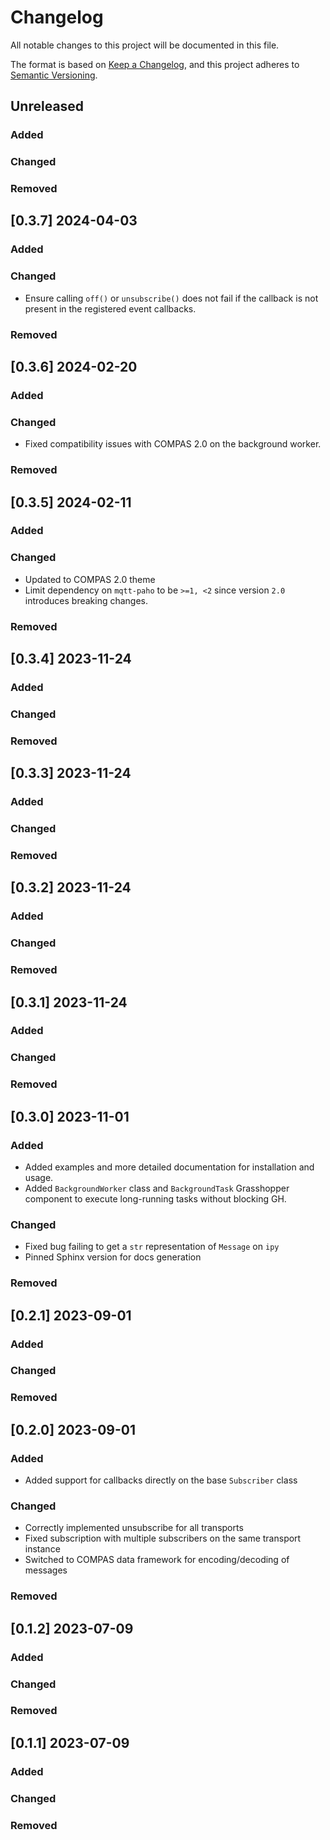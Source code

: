 # Changelog

All notable changes to this project will be documented in this file.

The format is based on [Keep a Changelog](https://keepachangelog.com/en/1.0.0/),
and this project adheres to [Semantic Versioning](https://semver.org/spec/v2.0.0.html).

## Unreleased

### Added

### Changed

### Removed


## [0.3.7] 2024-04-03

### Added

### Changed

* Ensure calling `off()` or `unsubscribe()` does not fail if the callback is not present in the registered event callbacks.

### Removed


## [0.3.6] 2024-02-20

### Added

### Changed

* Fixed compatibility issues with COMPAS 2.0 on the background worker.

### Removed


## [0.3.5] 2024-02-11

### Added

### Changed

* Updated to COMPAS 2.0 theme
* Limit dependency on `mqtt-paho` to be `>=1, <2` since version `2.0` introduces breaking changes.

### Removed


## [0.3.4] 2023-11-24

### Added

### Changed

### Removed


## [0.3.3] 2023-11-24

### Added

### Changed

### Removed


## [0.3.2] 2023-11-24

### Added

### Changed

### Removed


## [0.3.1] 2023-11-24

### Added

### Changed

### Removed


## [0.3.0] 2023-11-01

### Added

* Added examples and more detailed documentation for installation and usage.
* Added `BackgroundWorker` class and `BackgroundTask` Grasshopper component to execute long-running tasks without blocking GH.

### Changed

* Fixed bug failing to get a `str` representation of `Message` on `ipy`
* Pinned Sphinx version for docs generation

### Removed


## [0.2.1] 2023-09-01

### Added

### Changed

### Removed


## [0.2.0] 2023-09-01

### Added

* Added support for callbacks directly on the base `Subscriber` class

### Changed

* Correctly implemented unsubscribe for all transports
* Fixed subscription with multiple subscribers on the same transport instance
* Switched to COMPAS data framework for encoding/decoding of messages

### Removed


## [0.1.2] 2023-07-09

### Added

### Changed

### Removed


## [0.1.1] 2023-07-09

### Added

### Changed

### Removed

